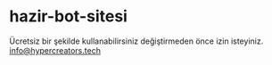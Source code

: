 # hazir-bot-sitesi
Ücretsiz bir şekilde kullanabilirsiniz değiştirmeden önce izin isteyiniz.
info@hypercreators.tech

